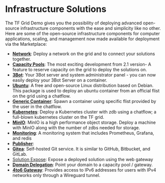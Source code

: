 
# Infrastructure Solutions

The TF Grid Demo gives you the possibility of deploying advanced open-source infrastructure components with the ease and simplicity like no other. Here are some of the open-source infrastructure components for computer applications, scaling, and management now made available for deployment via the Marketplace:


- [__Network__](network.md): Deploy a network on the grid and to connect your solutions together.
- [__Capacity Pools__](it_capacity.md): The most exciting development from 2.1 version- A feature to reserve capacity on the grid to deploy the solutions on.
- [__3Bot__](3bot.md): Your 3Bot server and system administrator panel - you can now easily deploy your 3Bot Server on a container.
- [__Ubuntu__](ubuntu.md): A free and open-source Linux distribution based on Debian. This package is used to deploy an ubuntu container from an official flist on the grid using a chatflow.
- [__Generic Container__](flist.md): Spawn a container using specific flist provided by the user in the chatflow.
- [__Kubernetes__](kubernetes.md): Deploy a Kubernetes cluster with zdb using a chatflow; a full-blown kubernetes cluster on the TF grid. 
- [__MinIO__](minio.md): MinIO is a high performance object storage. Deploy a machine with MinIO along with the number of zdbs needed for storage.
- [__Monitoring__](monitoring.md): A monitoring system that includes Prometheus, Grafana, and redis
- [__Publisher__](publisher.md):
- [__Gitea__](gitea.md): Self-hosted Git service. It is similar to GitHub, Bitbucket, and GitLab.
- [Solution Expose](exposed.md): Expose a deployed solution using the web gateway
- [__Domain Delegation__](delegated_domain.md): Point your domain to a capacity pool / gateway.
- [__4to6 Gateway__](4to6gw.md): Provides access to IPv6 addresses for users with IPv4 networks only through a Wireguard tunnel.